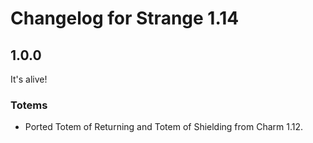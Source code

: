 # Changelog for Strange 1.14

## 1.0.0

It's alive!

### Totems
* Ported Totem of Returning and Totem of Shielding from Charm 1.12.